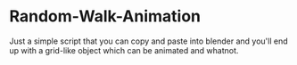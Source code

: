 # Random-Walk-Animation
Just a simple script that you can copy and paste into blender and you'll end up with a grid-like object which can be animated and whatnot. 
